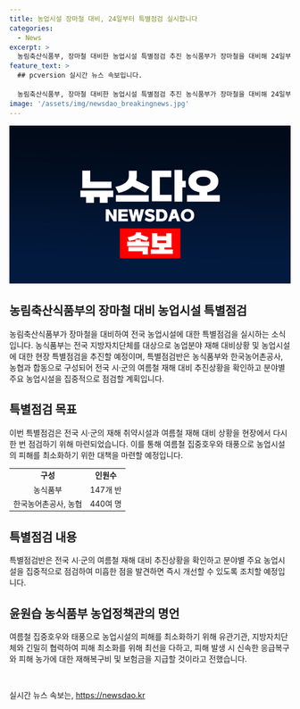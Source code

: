```yaml
---
title: 농업시설 장마철 대비, 24일부터 특별점검 실시합니다
categories:
  - News
excerpt: >
  농림축산식품부, 장마철 대비한 농업시설 특별점검 추진 농식품부가 장마철을 대비해 24일부터 28일까지 전국 농업시설에 대한 특별점검을 진행한다. 이번 점검은 여름철 재해에 대비하기 위해 마련됐으며, 147개 반 440여 명으로 구성된 특별점검반은 주요 농업시설을 점검하고 발견된 미흡한 점에 대해 즉시 개선 조치할 예정이다. 윤원습 농식품부 농업정책관은 관련 기관과의 긴밀한 협력을 강조하며 피해 최소화 및 신속한 응급복구를 다짐했다. (자료출처=정책브리핑 www.korea.kr)
feature_text: >
  ## pcversion 실시간 뉴스 속보입니다.

  농림축산식품부, 장마철 대비한 농업시설 특별점검 추진 농식품부가 장마철을 대비해 24일부터 28일까지 전국 농업시설에 대한 특별점검을 진행한다. 이번 점검은 여름철 재해에 대비하기 위해 마련됐으며, 147개 반 440여 명으로 구성된 특별점검반은 주요 농업시설을 점검하고 발견된 미흡한 점에 대해 즉시 개선 조치할 예정이다. 윤원습 농식품부 농업정책관은 관련 기관과의 긴밀한 협력을 강조하며 피해 최소화 및 신속한 응급복구를 다짐했다. (자료출처=정책브리핑 www.korea.kr)
image: '/assets/img/newsdao_breakingnews.jpg'
---
```


<p><img src="/assets/img/newsdao_breakingnews.jpg" alt="pcversion 속보" /></p>

<h2 data-ke-size="size26">농림축산식품부의 장마철 대비 농업시설 특별점검</h2>

<p data-ke-size="size16">농림축산식품부가 장마철을 대비하여 전국 농업시설에 대한 특별점검을 실시하는 소식입니다. 농식품부는 전국 지방자치단체를 대상으로 농업분야 재해 대비상황 및 농업시설에 대한 현장 특별점검을 추진할 예정이며, 특별점검반은 농식품부와 한국농어촌공사, 농협과 합동으로 구성되어 전국 시·군의 여름철 재해 대비 추진상황을 확인하고 분야별 주요 농업시설을 집중적으로 점검할 계획입니다.</p>

<h2 data-ke-size="size24">특별점검 목표</h2>

<p data-ke-size="size16">이번 특별점검은 전국 시·군의 재해 취약시설과 여름철 재해 대비 상황을 현장에서 다시 한 번 점검하기 위해 마련되었습니다. 이를 통해 여름철 집중호우와 태풍으로 농업시설의 피해를 최소화하기 위한 대책을 마련할 예정입니다.</p>

<table>
  <tr>
    <td style="text-align: center; height: 17px;"><b>구성</b></td>
    <td style="text-align: center; height: 17px;"><b>인원수</b></td>
  </tr>
  <tr>
    <td style="text-align: center; height: 17px;">농식품부</td>
    <td style="text-align: center; height: 17px;">147개 반</td>
  </tr>
  <tr>
    <td style="text-align: center; height: 17px;">한국농어촌공사, 농협</td>
    <td style="text-align: center; height: 17px;">440여 명</td>
  </tr>
</table>

<h2 data-ke-size="size24">특별점검 내용</h2>

<p data-ke-size="size16">특별점검반은 전국 시·군의 여름철 재해 대비 추진상황을 확인하고 분야별 주요 농업시설을 집중적으로 점검하여 미흡한 점을 발견하면 즉시 개선할 수 있도록 조치할 예정입니다.</p>

<h2 data-ke-size="size24">윤원습 농식품부 농업정책관의 명언</h2>

<p data-ke-size="size16">여름철 집중호우와 태풍으로 농업시설의 피해를 최소화하기 위해 유관기관, 지방자치단체와 긴밀히 협력하여 피해 최소화를 위해 최선을 다하고, 피해 발생 시 신속한 응급복구와 피해 농가에 대한 재해복구비 및 보험금을 지급할 것이라고 전했습니다.</p>

<p data-ke-size="size16">&nbsp;</p>
실시간 뉴스 속보는, <a href="https://newsdao.kr" rel="dofollow">https://newsdao.kr</a>


